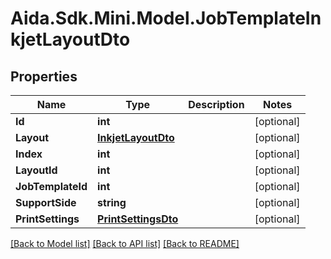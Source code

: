 # Aida.Sdk.Mini.Model.JobTemplateInkjetLayoutDto

## Properties

Name | Type | Description | Notes
------------ | ------------- | ------------- | -------------
**Id** | **int** |  | [optional] 
**Layout** | [**InkjetLayoutDto**](InkjetLayoutDto.md) |  | [optional] 
**Index** | **int** |  | [optional] 
**LayoutId** | **int** |  | [optional] 
**JobTemplateId** | **int** |  | [optional] 
**SupportSide** | **string** |  | [optional] 
**PrintSettings** | [**PrintSettingsDto**](PrintSettingsDto.md) |  | [optional] 

[[Back to Model list]](../README.md#documentation-for-models) [[Back to API list]](../README.md#documentation-for-api-endpoints) [[Back to README]](../README.md)

